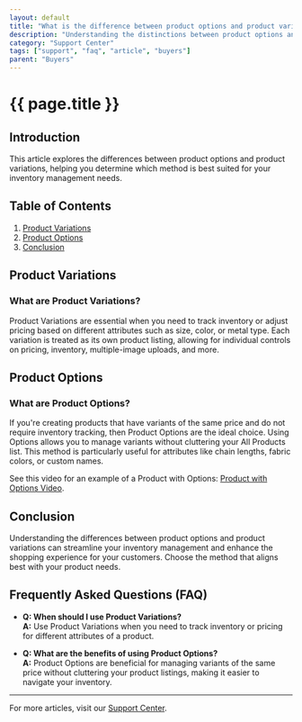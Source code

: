 ```yaml
---
layout: default
title: "What is the difference between product options and product variations?"
description: "Understanding the distinctions between product options and variations for better inventory management."
category: "Support Center"
tags: ["support", "faq", "article", "buyers"]
parent: "Buyers"
---
```


# {{ page.title }}

## Introduction

This article explores the differences between product options and product variations, helping you determine which method is best suited for your inventory management needs.

## Table of Contents
1. [Product Variations](#product-variations)
2. [Product Options](#product-options)
3. [Conclusion](#conclusion)

## Product Variations

### What are Product Variations?

Product Variations are essential when you need to track inventory or adjust pricing based on different attributes such as size, color, or metal type. Each variation is treated as its own product listing, allowing for individual controls on pricing, inventory, multiple-image uploads, and more.

## Product Options

### What are Product Options?

If you're creating products that have variants of the same price and do not require inventory tracking, then Product Options are the ideal choice. Using Options allows you to manage variants without cluttering your All Products list. This method is particularly useful for attributes like chain lengths, fabric colors, or custom names.

See this video for an example of a Product with Options: [Product with Options Video](//www.loom.com/embed/6b0ed6c000f04d03af4a758fc8c6bc96).

## Conclusion

Understanding the differences between product options and product variations can streamline your inventory management and enhance the shopping experience for your customers. Choose the method that aligns best with your product needs.

## Frequently Asked Questions (FAQ)

- **Q: When should I use Product Variations?**  
  **A:** Use Product Variations when you need to track inventory or pricing for different attributes of a product.

- **Q: What are the benefits of using Product Options?**  
  **A:** Product Options are beneficial for managing variants of the same price without cluttering your product listings, making it easier to navigate your inventory.

---

For more articles, visit our [Support Center](https://support.anamcraft.com).